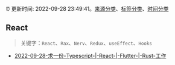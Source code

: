 :alarm_clock: 更新时间: 2022-09-28 23:49:41。[来源分类](../README.md)、[标签分类](../TAGS.md)、[时间分类](../TIMELINE.md)

## React


> 关键字：`React`、`Rax`、`Nerv`、`Redux`、`useEffect`、`Hooks`



- [2022-09-28-求一份-Typescript-|-React-|-Flutter-|-Rust-工作](https://www.v2ex.com/t/883674) 